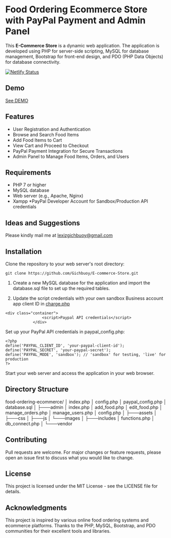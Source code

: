 # Food Ordering Ecommerce Store with PayPal Payment and Admin Panel
This **E-Commerce Store** is a dynamic web application.
 The application is developed using PHP for server-side scripting, MySQL for database management, Bootstrap for front-end design, and PDO (PHP Data Objects) for database connectivity.

[![Netlify Status](https://api.netlify.com/api/v1/badges/74de2307-6c91-46cc-b2f6-b1afcae8b07d/deploy-status)](https://app.netlify.com/sites/groceries-store-bs4/deploys)

## Demo
[See DEMO](https://groceries.teguhrianto.my.id)

## Features
* User Registration and Authentication
* Browse and Search Food Items
* Add Food Items to Cart
* View Cart and Proceed to Checkout
* PayPal Payment Integration for Secure Transactions
* Admin Panel to Manage Food Items, Orders, and Users


## Requirements
* PHP 7 or higher
* MySQL database
* Web server (e.g., Apache, Nginx)
* Xampp
*PayPal Developer Account for Sandbox/Production API credentials


## Ideas and Suggestions
Please kindly mail me at [lexizgichbuoy@gmail.com](mailto:lexizgichbuoy@gmail.com])


## Installation
Clone the repository to your web server's root directory:
```
git clone https://github.com/Gichbuoy/E-commerce-Store.git
```

1. Create a new MySQL database for the application and import the database.sql file to set up the required tables.

2. Update the script credentials with your own sandbox Business account app client ID in [charge.php](https://github.com/Gichbuoy/E-Commerce-Store/products/charge.php)
```
<div class="container">
                <script>Paypal API credentials</script>
            </div>

```


Set up your PayPal API credentials in paypal_config.php:
```
<?php
define('PAYPAL_CLIENT_ID', 'your-paypal-client-id');
define('PAYPAL_SECRET', 'your-paypal-secret');
define('PAYPAL_MODE', 'sandbox'); // 'sandbox' for testing, 'live' for production
?>
```

Start your web server and access the application in your web browser.

## Directory Structure
food-ordering-ecommerce/
│   index.php
│   config.php
│   paypal_config.php
│   database.sql
│
├───admin
│       index.php
│       add_food.php
│       edit_food.php
│       manage_orders.php
│       manage_users.php
│       config.php
│
├───assets
│   ├───css
│   ├───js
│   └───images
│
├───includes
│       functions.php
│       db_connect.php
│
└───vendor

## Contributing
Pull requests are welcome. For major changes or feature requests, please open an issue first to discuss what you would like to change.

## License
This project is licensed under the MIT License - see the LICENSE file for details.

## Acknowledgments
This project is inspired by various online food ordering systems and ecommerce platforms.
Thanks to the PHP, MySQL, Bootstrap, and PDO communities for their excellent tools and libraries.

